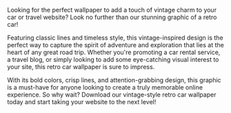 <!--
Write me content for website with wallpaper "A vintage-style graphic of a retro car for a car or travel website"
-->

<!--font:Montserrat-->

Looking for the perfect wallpaper to add a touch of vintage charm to your car or travel website? Look no further than our stunning graphic of a retro car!

Featuring classic lines and timeless style, this vintage-inspired design is the perfect way to capture the spirit of adventure and exploration that lies at the heart of any great road trip. Whether you're promoting a car rental service, a travel blog, or simply looking to add some eye-catching visual interest to your site, this retro car wallpaper is sure to impress.

With its bold colors, crisp lines, and attention-grabbing design, this graphic is a must-have for anyone looking to create a truly memorable online experience. So why wait? Download our vintage-style retro car wallpaper today and start taking your website to the next level!
